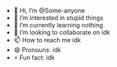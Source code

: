 - 👋 Hi, I’m @Some-anyone
- 👀 I’m interested in stupid things
- 🌱 I’m currently learning nothing
- 💞️ I’m looking to collaborate on idk
- 📫 How to reach me idk
- 😄 Pronouns: idk
- ⚡ Fun fact: idk

<!---
Some-anyone/Some-anyone is a ✨ special ✨ repository because its `README.md` (this file) appears on your GitHub profile.
You can click the Preview link to take a look at your changes.
--->
